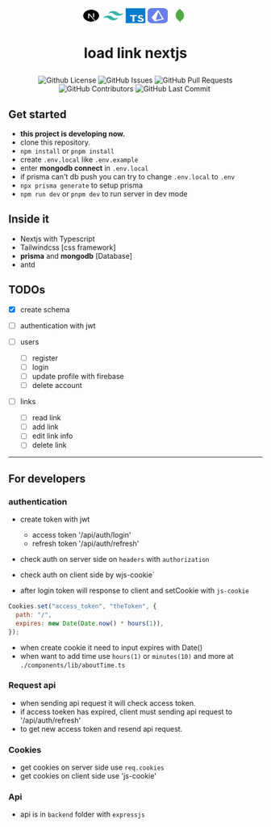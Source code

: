 <p align="center">
    <img width="40" height="30" alt="nextjs" src="https://github.com/Arikato111/Arikato111/raw/main/icons/nextjs-original.svg">
    <img width="40" height="30" alt="tailwindcss" src="https://github.com/Arikato111/Arikato111/raw/main/icons/tailwindcss-plain.svg">
    <img width="40" height="30" alt="Typescript" src="https://github.com/Arikato111/Arikato111/raw/main/icons/typescript-original.svg">
    <img height="30" width="40" src="https://github.com/tandpfun/skill-icons/raw/main/icons/Prisma.svg" alt="prisma">
    <img width="40" height="30" alt="Mongodb" src="https://github.com/Arikato111/Arikato111/raw/main/icons/mongodb-plain.svg">

</p>

# <p align="center">load link nextjs</p>

<p align="center">
    <img alt="Github License" src="https://img.shields.io/github/license/Arikato111/load-link-nextjs" />
    <img alt="GitHub Issues" src="https://img.shields.io/github/issues/Arikato111/load-link-nextjs" />
    <img alt="GitHub Pull Requests" src="https://img.shields.io/github/issues-pr/Arikato111/load-link-nextjs" />
    <img alt="GitHub Contributors" src="https://img.shields.io/github/contributors/Arikato111/load-link-nextjs" />
    <img alt="GitHub Last Commit" src="https://img.shields.io/github/last-commit/Arikato111/load-link-nextjs" />
    <img alt="" src="https://img.shields.io/github/repo-size/Arikato111/load-link-nextjs" />
</p>

## Get started

- **this project is developing now.**
- clone this repository.
- `npm install` or `pnpm install`
- create `.env.local` like `.env.example`
- enter **mongodb connect** in `.env.local`
- if prisma can't db push you can try to change `.env.local` to `.env`
- `npx prisma generate` to setup prisma
- `npm run dev` or `pnpm dev` to run server in dev mode

## Inside it

- Nextjs with Typescript
- Tailwindcss [css framework]
- **prisma** and **mongodb** [Database]
- antd

## TODOs

- [x] create schema

- [ ] authentication with jwt

- [ ] users

  - [ ] register
  - [ ] login
  - [ ] update profile with firebase
  - [ ] delete account

- [ ] links
  - [ ] read link
  - [ ] add link
  - [ ] edit link info
  - [ ] delete link

---

## For developers

### authentication

- create token with jwt

  - access token '/api/auth/login'
  - refresh token '/api/auth/refresh'

- check auth on server side on `headers` with `authorization`
- check auth on client side by wjs-cookie`
- after login token will response to client and setCookie with `js-cookie`

```js
Cookies.set("access_token", "theToken", {
  path: "/",
  expires: new Date(Date.now() * hours(1)),
});
```

- when create cookie it need to input expires with Date()
- when want to add time use `hours(1)` or `minutes(10)` and more at `./components/lib/aboutTime.ts`

### Request api

- when sending api request it will check access token.
- if access toeken has expired, client must sending api request to '/api/auth/refresh'
- to get new access token and resend api request.

### Cookies

- get cookies on server side use `req.cookies`
- get cookies on client side use 'js-cookie'

### Api

- api is in `backend` folder with `expressjs`
